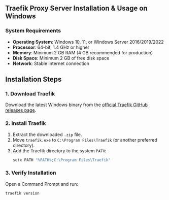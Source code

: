 ## Traefik Proxy Server Installation & Usage on Windows

### **System Requirements**

- **Operating System**: Windows 10, 11, or Windows Server 2016/2019/2022
- **Processor**: 64-bit, 1.4 GHz or higher
- **Memory**: Minimum 2 GB RAM (4 GB recommended for production)
- **Disk Space**: Minimum 2 GB of free disk space
- **Network**: Stable internet connection


## **Installation Steps**

### **1. Download Traefik**
Download the latest Windows binary from the [official Traefik GitHub releases page](https://github.com/traefik/traefik/releases/latest).

### **2. Install Traefik**
1. Extract the downloaded `.zip` file.
2. Move `traefik.exe` to `C:\Program Files\Traefik` (or another preferred directory).
3. Add the Traefik directory to the system `PATH`:
   ```powershell
   setx PATH "%PATH%;C:\Program Files\Traefik"
   ```

### **3. Verify Installation**
Open a Command Prompt and run:
```powershell
traefik version
```

